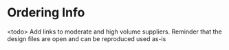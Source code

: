 # Ordering Info

\<todo> Add links to moderate and high volume suppliers. Reminder that the design files are open and can be reproduced used as-is
